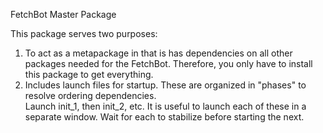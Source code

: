 FetchBot Master Package

This package serves two purposes:
1. To act as a metapackage in that is has 
   dependencies on all other packages needed for the FetchBot.
   Therefore, you only have to install this package to get
   everything.
2. Includes launch files for startup.
   These are organized in "phases" to resolve ordering dependencies.   
   Launch init_1, then init_2, etc.  It is useful to launch each of these
   in a separate window.  Wait for each to stabilize before starting the 
   next.  




